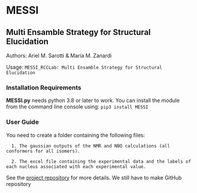 # MESSI 

## Multi Ensamble Strategy for Structural Elucidation

Authors: Ariel M. Sarotti & María M. Zanardi 

Usage: `MESSI_RCCLab: Multi Ensamble Strategy for Structural Elucidation` 

### Installation Requirements

**MESSI.py** needs python 3.8 or later to work. You can install the module from the command line console using:
`pip3 install MESSI`

### User Guide

You need to create a folder containing the following files: 

      1. The gaussian outputs of the NMR and NBO calculations (all conformers for all isomers).
      
      2. The excel file containing the experimental data and the labels of each nucleus associated with each experimental value.

See the [project repository](https://github.com/Sarotti-Lab/ML_J_DP4) for more details.
We still have to make GitHub repository
